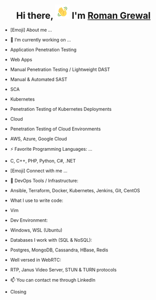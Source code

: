 <h1 align="center">
    Hi there, 
    <img src="./img/wave.gif" 
         alt="Waving hand animated gif"
         height="45"
         width="45" />
  I'm <a href="https://www.linkedin.com/in/roman-grewal-99907b377/" target="_blank">Roman Grewal</a>
</h1>


<!--
**romangrewal/romangrewal** is a ✨ _special_ ✨ repository because its `README.md` (this file) appears on your GitHub profile.

Here are some ideas to get you started:

- 🔭 I’m currently working on ...
- 🌱 I’m currently learning ...
- 👯 I’m looking to collaborate on ...
- 🤔 I’m looking for help with ...
- 💬 Ask me about ...
- 📫 How to reach me: ...
- 😄 Pronouns: ...
- ⚡ Fun fact: ...
-->
- [Emoji] About me ...
- 🔭 I’m currently working on ...
- Application Penetration Testing
- Web Apps
- Manual Penetration Testing / Lightweight DAST
- Manual & Automated SAST
- SCA
- Kubernetes
- Penetration Testing of Kubernetes Deployments
- Cloud
- Penetration Testing of Cloud Environments
- AWS, Azure, Google Cloud

- ⚡ Favorite Programming Languages: ...
- C, C++, PHP, Python, C#, .NET
- [Emoji] Connect with me ...
- 🧰 DevOps Tools / Infrastructure:
- Ansible, Terraform, Docker, Kubernetes, Jenkins, Git, CentOS
- What I use to write code:
- Vim
- Dev Environment:
- Windows, WSL (Ubuntu)
- Databases I work with (SQL & NoSQL):
- Postgres, MongoDB, Cassandra, HBase, Redis
- Well versed in WebRTC:
- RTP, Janus Video Server, STUN & TURN protocols
- 📫 You can contact me through LinkedIn
- Closing
